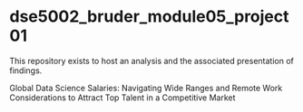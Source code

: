 # dse5002_bruder_module05_project01

This repository exists to host an analysis and the associated presentation of findings.

Global Data Science Salaries:   Navigating Wide Ranges and Remote Work Considerations to Attract Top Talent in a Competitive Market
